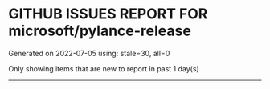 
# GITHUB ISSUES REPORT FOR microsoft/pylance-release


Generated on 2022-07-05 using: stale=30, all=0


Only showing items that are new to report in past 1 day(s)


---

